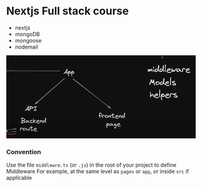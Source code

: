# Nextjs Full stack course

- nextjs
- mongoDB
- mongoose
- nodemail

![alt text](image.png)

### Convention

Use the file `middlewre.ts` (or `.js`) in the root of your project to define Middleware
For example, at the same level as `pages` or `app`, or inside `src` if applicable
